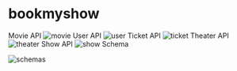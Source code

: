 # bookmyshow 
Movie API
![movie](https://github.com/svenkatesh009/bookmyshow/assets/117891450/dc5d8590-7bd7-425a-9144-ff7354940600)
User API
![user](https://github.com/svenkatesh009/bookmyshow/assets/117891450/d0c38099-b721-493a-9e59-a2ffa930de0a)
Ticket API
![ticket](https://github.com/svenkatesh009/bookmyshow/assets/117891450/952e3b9c-76c8-4599-9774-4e1405ef9f35)
Theater API
![theater](https://github.com/svenkatesh009/bookmyshow/assets/117891450/4aa60097-f4e8-4f74-8111-bcc37f91f012)
Show API
![show](https://github.com/svenkatesh009/bookmyshow/assets/117891450/c6dc869d-57ed-4475-9e8c-92eca905ef5d)
Schema

![schemas](https://github.com/svenkatesh009/bookmyshow/assets/117891450/62cb5658-9adf-4bf8-b1c9-146249c42019)
